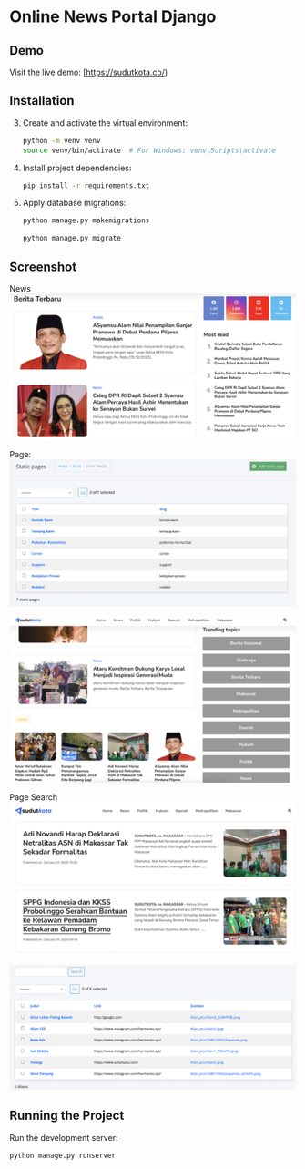 # Online News Portal Django

## Demo

Visit the live demo: [https://sudutkota.co/)

## Installation


3. Create and activate the virtual environment:

    ```bash
    python -m venv venv
    source venv/bin/activate  # For Windows: venv\Scripts\activate
    ```

4. Install project dependencies:

    ```bash
    pip install -r requirements.txt
    ```

5. Apply database migrations:

    ```bash
    python manage.py makemigrations
    ```

     ```bash
    python manage.py migrate
    ```


## Screenshot

News
![Screenshot](https://github.com/hermantoXYZ/Online-News-Portal-Django/blob/main/Screen%20Shot%202024-01-06%20at%2010.49.46.png)

Page:
![Screenshot](https://github.com/hermantoXYZ/Online-News-Portal-Django/blob/main/Screen%20Shot%202024-01-06%20at%2010.59.10.png)

![Screenshot](https://github.com/hermantoXYZ/Online-News-Portal-Django/blob/main/image.png)

Page Search
![Screenshot](https://github.com/hermantoXYZ/Online-News-Portal-Django/blob/main/Screen%20Shot%202024-01-06%20at%2010.58.24.png)

![Screenshot](https://github.com/hermantoXYZ/Online-News-Portal-Django/blob/main/Screen%20Shot%202024-01-06%20at%2010.59.02.png)



## Running the Project

Run the development server:

```bash
python manage.py runserver

